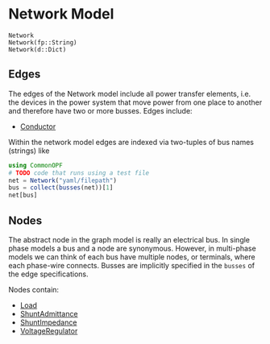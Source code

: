 # Network Model
```@docs
Network
Network(fp::String)
Network(d::Dict)
```

## Edges
The edges of the Network model include all power transfer elements, i.e. the devices in the power
system that move power from one place to another and therefore have two or more busses. Edges
include:
- [Conductor](@ref)

Within the network model edges are indexed via two-tuples of bus names (strings) like
```julia
using CommonOPF
# TODO code that runs using a test file
net = Network("yaml/filepath")
bus = collect(busses(net))[1]
net[bus]
```

## Nodes
The abstract node in the graph model is really an electrical bus. In single phase models a bus and a
node are synonymous. However, in multi-phase models we can think of each bus have multiple nodes, or
terminals, where each phase-wire connects. Busses are implicitly specified in the `busses` of the
edge specifications.

Nodes contain:
- [Load](@ref)
- [ShuntAdmittance](@ref)
- [ShuntImpedance](@ref)
- [VoltageRegulator](@ref)
